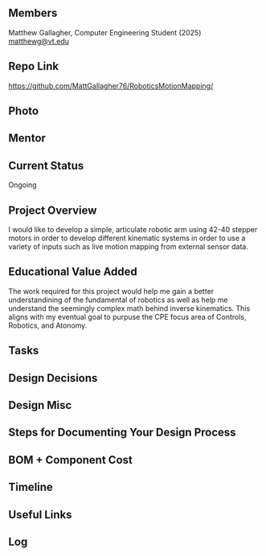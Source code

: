 ## Members
Matthew Gallagher, Computer Engineering Student (2025)
matthewg@vt.edu

## Repo Link
<a class="button is-link" href="https://github.com/MattGallagher76/RoboticsMotionMapping/" >https://github.com/MattGallagher76/RoboticsMotionMapping/</a>

## Photo

## Mentor

## Current Status
Ongoing

## Project Overview

I would like to develop a simple, articulate robotic arm using 42-40 stepper motors in order to develop different kinematic systems in order to use a variety of inputs such as live motion mapping from external sensor data. 

## Educational Value Added

The work required for this project would help me gain a better understandining of the fundamental of robotics as well as help me understand the seemingly complex math behind inverse kinematics. This aligns with my eventual goal to purpuse the CPE focus area of Controls, Robotics, and Atonomy.  

## Tasks

<!-- Your Text Here. See Example above -->

## Design Decisions

<!-- Your Text Here. See Example above -->

## Design Misc

<!-- Your Text Here. See Example above -->

## Steps for Documenting Your Design Process

<!-- Your Text Here. See Example above -->

## BOM + Component Cost

<!-- Your Text Here. See Example above -->

## Timeline

<!-- Your Text Here. See Example above -->

## Useful Links

<!-- Your Text Here. See Example above -->

## Log

<!-- Your Text Here. See Example above -->
